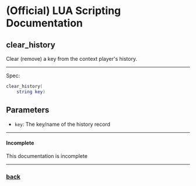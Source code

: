 
# (Official) LUA Scripting Documentation

## clear_history

Clear (remove) a key from the context player's history.

___

Spec:

```lua
clear_history(
	string key)
```

## Parameters

- `key`: The key/name of the history record

___

#### Incomplete

This documentation is incomplete

___

### [back](../history)
